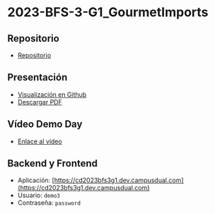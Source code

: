 # 2023-BFS-3-G1_GourmetImports
## Repositorio
* [Repositorio](https://github.com/CampusDual/CD2023-BFS-3-G1_GourmetImports)
## Presentación
* [Visualización en Github](https://github.com/CampusDual/CD2023-BFS-3-G1_GourmetImports/blob/main/demoday/demo_day.pdf)
* [Descargar PDF](https://raw.github.com/CampusDual/CD2023-BFS-3-G1_GourmetImports/main/demoday/demo_day.pdf)
## Vídeo Demo Day
* [Enlace al vídeo](https://campusdual-my.sharepoint.com/:v:/p/info/ESnbFmXT4KdBrIaxqhgcMpEBklhogS_a2fAQDbIc-jXd8Q?nav=eyJyZWZlcnJhbEluZm8iOnsicmVmZXJyYWxBcHAiOiJPbmVEcml2ZUZvckJ1c2luZXNzIiwicmVmZXJyYWxBcHBQbGF0Zm9ybSI6IldlYiIsInJlZmVycmFsTW9kZSI6InZpZXciLCJyZWZlcnJhbFZpZXciOiJNeUZpbGVzTGlua0NvcHkifX0&e=MEtCH5)
## Backend y Frontend
* Aplicación: [https://cd2023bfs3g1.dev.campusdual.com](https://cd2023bfs3g1.dev.campusdual.com)
* Usuario: `demo3`
* Contraseña: `password`
